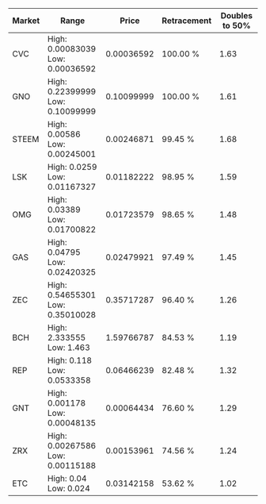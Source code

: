 | Market | Range | Price| Retracement | Doubles to 50% |
| --- | --- | --- | --- | --- |
| CVC | High: 0.00083039<br />Low: 0.00036592 | 0.00036592 | 100.00 % | 1.63 |
| GNO | High: 0.22399999<br />Low: 0.10099999 | 0.10099999 | 100.00 % | 1.61 |
| STEEM | High: 0.00586<br />Low: 0.00245001 | 0.00246871 | 99.45 % | 1.68 |
| LSK | High: 0.0259<br />Low: 0.01167327 | 0.01182222 | 98.95 % | 1.59 |
| OMG | High: 0.03389<br />Low: 0.01700822 | 0.01723579 | 98.65 % | 1.48 |
| GAS | High: 0.04795<br />Low: 0.02420325 | 0.02479921 | 97.49 % | 1.45 |
| ZEC | High: 0.54655301<br />Low: 0.35010028 | 0.35717287 | 96.40 % | 1.26 |
| BCH | High: 2.333555<br />Low: 1.463 | 1.59766787 | 84.53 % | 1.19 |
| REP | High: 0.118<br />Low: 0.0533358 | 0.06466239 | 82.48 % | 1.32 |
| GNT | High: 0.001178<br />Low: 0.00048135 | 0.00064434 | 76.60 % | 1.29 |
| ZRX | High: 0.00267586<br />Low: 0.00115188 | 0.00153961 | 74.56 % | 1.24 |
| ETC | High: 0.04<br />Low: 0.024 | 0.03142158 | 53.62 % | 1.02 |
